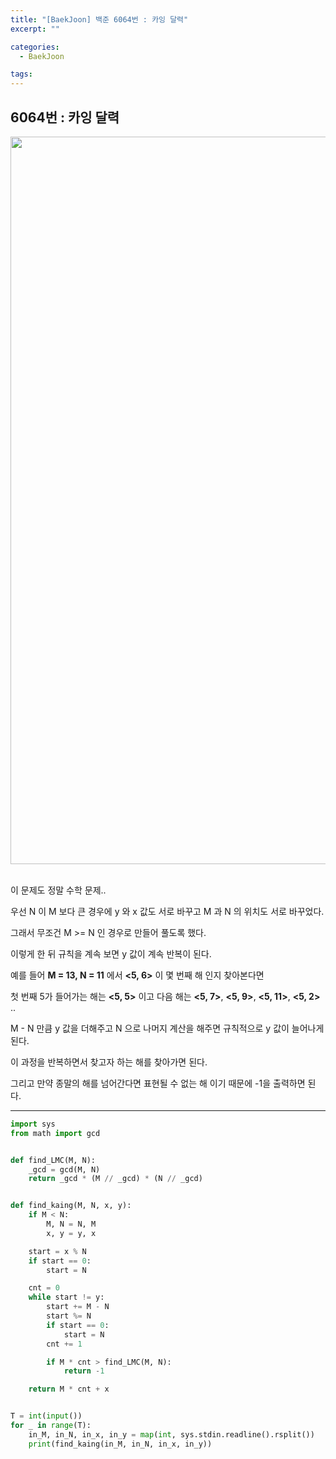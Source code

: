 ```yaml
---
title: "[BaekJoon] 백준 6064번 : 카잉 달력"
excerpt: ""

categories:
  - BaekJoon

tags:
---
```


## 6064번 : 카잉 달력

<center><img width="1164" alt="Kaing" src="https://user-images.githubusercontent.com/54533309/93760579-4349a980-fc47-11ea-9816-d1ffdd986150.png">
</center>

<br>이 문제도 정말 수학 문제..

우선 N 이 M 보다 큰 경우에 y 와 x 값도 서로 바꾸고 M 과 N 의 위치도 서로 바꾸었다.

그래서 무조건 M >= N 인 경우로 만들어 풀도록 했다.

이렇게 한 뒤 규칙을 계속 보면 y 값이 계속 반복이 된다.

예를 들어 **M = 13, N = 11** 에서 **<5, 6>** 이 몇 번째 해 인지 찾아본다면

첫 번째 5가 들어가는 해는 **<5, 5>** 이고 다음 해는 **<5, 7>**, **<5, 9>**, **<5, 11>**, **<5, 2>** .. 

M - N 만큼 y 값을 더해주고 N 으로 나머지 계산을 해주면 규칙적으로 y 값이 늘어나게 된다.

이 과정을 반복하면서 찾고자 하는 해를 찾아가면 된다.

그리고 만약 종말의 해를 넘어간다면 표현될 수 없는 해 이기 때문에 -1을 출력하면 된다.

---

```python
import sys
from math import gcd


def find_LMC(M, N):
	_gcd = gcd(M, N)
	return _gcd * (M // _gcd) * (N // _gcd)


def find_kaing(M, N, x, y):
	if M < N:
		M, N = N, M
		x, y = y, x

	start = x % N
	if start == 0:
		start = N

	cnt = 0
	while start != y:
		start += M - N
		start %= N
		if start == 0:
			start = N
		cnt += 1

		if M * cnt > find_LMC(M, N):
			return -1

	return M * cnt + x


T = int(input())
for _ in range(T):
	in_M, in_N, in_x, in_y = map(int, sys.stdin.readline().rsplit())
	print(find_kaing(in_M, in_N, in_x, in_y))
```

<br>